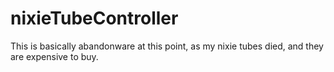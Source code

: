 # nixieTubeController

This is basically abandonware at this point, as my nixie tubes died, and they are expensive to buy.
